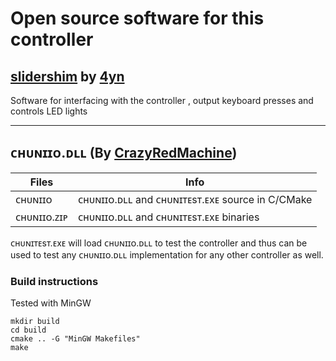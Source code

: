 # Open source software for this controller

## [slidershim](https://github.com/4yn/slidershim) by [4yn](https://github.com/4yn)

Software for interfacing with the controller , output keyboard presses and controls LED lights

---

## ᴄʜᴜɴɪɪᴏ.ᴅʟʟ (By [CrazyRedMachine](https://github.com/CrazyRedMachine))

| Files       | Info                                            |
| ----------- | ----------------------------------------------- |
| ᴄʜᴜɴɪɪᴏ     | ᴄʜᴜɴɪɪᴏ.ᴅʟʟ and ᴄʜᴜɴɪᴛᴇsᴛ.ᴇxᴇ source in C/CMake |
| ᴄʜᴜɴɪɪᴏ.ᴢɪᴘ | ᴄʜᴜɴɪɪᴏ.ᴅʟʟ and ᴄʜᴜɴɪᴛᴇsᴛ.ᴇxᴇ binaries          |

ᴄʜᴜɴɪᴛᴇsᴛ.ᴇxᴇ will load ᴄʜᴜɴɪɪᴏ.ᴅʟʟ to test the controller and thus can be used to test any ᴄʜᴜɴɪɪᴏ.ᴅʟʟ implementation for any other controller as well.

### Build instructions

Tested with MinGW

```
mkdir build
cd build
cmake .. -G "MinGW Makefiles"
make
```
